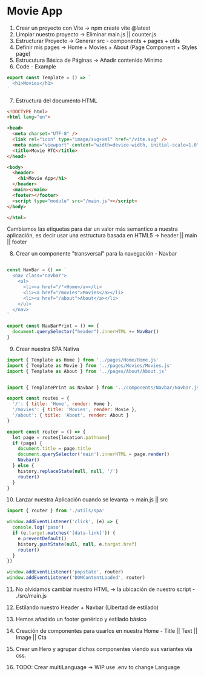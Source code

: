 # Movie App

1. Crear un proyecto con Vite -> npm create vite @latest
2. Limpiar nuestro proyecto -> Eliminar main.js || counter.js
3. Estructurar Proyecto -> Generar src - components + pages + utils
4. Definir mis pages -> Home + Movies + About (Page Component + Styles page)
5. Estrucutura Básica de Páginas -> Añadir contenido Minimo
6. Code - Example
  ```js
  export const Template = () => `
    <h1>Movies</h1>
  `
  ```
7. Estructura del documento HTML
```html
<!DOCTYPE html>
<html lang="en">

<head>
  <meta charset="UTF-8" />
  <link rel="icon" type="image/svg+xml" href="/vite.svg" />
  <meta name="viewport" content="width=device-width, initial-scale=1.0" />
  <title>Movie RTC</title>
</head>

<body>
  <header>
    <h1>Movie App</h1>
  </header>
  <main></main>
  <footer></footer>
  <script type="module" src="/main.js"></script>
</body>

</html>
```

Cambiamos las etiquetas para dar un valor más semantico a nuestra aplicación, es decir usar una estructura basada en HTML5 -> header || main || footer

8. Crear un componente "transversal" para la navegación - Navbar

```js

const NavBar = () => `
  <nav class="navbar">
    <ul>
      <li><a href="/">Home</a></li>
      <li><a href="/movies">Movies</a></li>
      <li><a href="/about">About</a></li>
    </ul>
  </nav>
`

export const NavBarPrint = () => {
  document.querySelector("header").innerHTML += NavBar()
}

```

9. Crear nuestra SPA Nativa

```js
import { Template as Home } from '../pages/Home/Home.js'
import { Template as Movie } from '../pages/Movies/Movies.js'
import { Template as About } from '../pages/About/About.js'


import { TemplatePrint as Navbar } from '../components/Navbar/Navbar.js'

export const routes = {
  '/': { title: 'Home', render: Home },
  '/movies': { title: 'Movies', render: Movie },
  '/about': { title: 'About', render: About }
}

export const router = () => {
  let page = routes[location.pathname]
  if (page) {
    document.title = page.title
    document.querySelector('main').innerHTML = page.render()
    Navbar()
  } else {
    history.replaceState(null, null, '/')
    router()
  }
}
```

10. Lanzar nuestra Aplicación cuando se levanta -> main.js || src

```js
import { router } from './utils/spa'

window.addEventListener('click', (e) => {
  console.log('paso')
  if (e.target.matches('[data-link]')) {
    e.preventDefault()
    history.pushState(null, null, e.target.href)
    router()
  }
})

window.addEventListener('popstate', router)
window.addEventListener('DOMContentLoaded', router)
```

11. No olvidamos cambiar nuestro HTML -> la ubicación de nuestro script - ./src/main.js

12. Estilando nuestro Header + Navbar (Libertad de estilado)

13. Hemos añadido un footer genérico y estilado básico

14. Creación de componentes para usarlos en nuestra Home - Title || Text || Image || Cta

15. Crear un Hero y agrupar dichos componentes viendo sus variantes vía css.

16. TODO: Crear multiLanguage -> WIP use .env to change Language